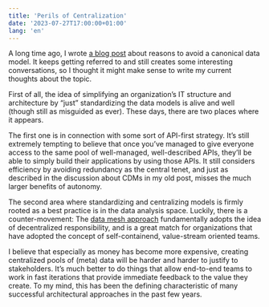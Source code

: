 ```yaml
---
title: 'Perils of Centralization'
date: '2023-07-27T17:00:00+01:00'
lang: 'en'
---
```


A long time ago, I wrote [a blog post](https://www.innoq.com/en/blog/thoughts-on-a-canonical-data-model/) about reasons to avoid a canonical data model. It keeps getting referred to and still creates some interesting conversations, so I thought it might make sense to write my current thoughts about the topic.

First of all, the idea of simplifying an organization’s IT structure and architecture
by “just” standardizing the data models is alive and well (though still as misguided
as ever). These days, there are two places where it appears.

The first one is in connection with some sort of API-first strategy. It’s still
extremely tempting to believe that once you’ve managed to give everyone access to the same
pool of well-managed, well-described APIs, they’ll be able to simply build their applications
by using those APIs. It still considers efficiency by avoiding redundancy as the central tenet,
and just as described in the discussion about CDMs in my old post,  misses the
much larger benefits of autonomy. 

The second area where standardizing and centralizing models is firmly rooted as
a best practice is in the data analysis space. Luckily, there is a counter-movement:
The [data mesh approach](https://www.datamesh-architecture.com) fundamentally adopts the
idea of decentralized responsibility, and is a great match for organizations that have
adopted the concept of self-containend, value-stream oriented teams.

I believe that especially as money has become more expensive, creating
centralized pools of (meta) data will be harder and harder to justify to
stakeholders. It’s much better to do things that allow end-to-end teams
to work in fast iterations that provide immediate feedback to the value
they create. To my mind, this has been the defining characteristic of
many successful architectural approaches in the past few years.
